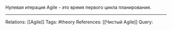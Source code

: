 Нулевая итерация Agile - это время первого цикла планирования. 

___
Relations: [[Agile]] 
Tags: #theory 
References: [[Чистый Agile]] 
Query: 
